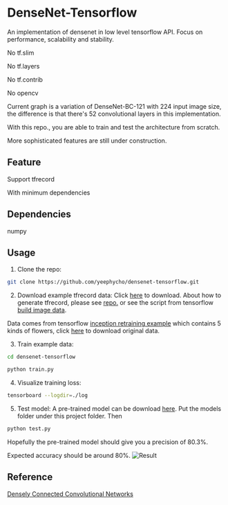 # DenseNet-Tensorflow
An implementation of densenet in low level tensorflow API. Focus on performance, scalability and stability.

No tf.slim

No tf.layers

No tf.contrib

No opencv

Current graph is a variation of DenseNet-BC-121 with 224 input image size, the difference is that there's 52 convolutional layers in this implementation.

With this repo., you are able to train and test the architecture from scratch.

More sophisticated features are still under construction.

## Feature
Support tfrecord

With minimum dependencies


## Dependencies
numpy

## Usage
1. Clone the repo:
```bash
git clone https://github.com/yeephycho/densenet-tensorflow.git
```

2. Download example tfrecord data:
Click [here](https://drive.google.com/drive/folders/0BwTYOWiLy2btX2RiZHlDYVdiWVE?usp=sharing) to download.
About how to generate tfrecord, please see [repo.](https://github.com/yeephycho/tensorflow_input_image_by_tfrecord) or see the script from tensorflow [build image data](https://github.com/tensorflow/models/blob/master/inception/inception/data/build_image_data.py).

Data comes from tensorflow [inception retraining example](https://github.com/tensorflow/models/tree/master/inception) which contains 5 kinds of flowers, click [here](http://download.tensorflow.org/models/image/imagenet/inception-v3-2016-03-01.tar.gz) to download original data.

3. Train example data:
```bash
cd densenet-tensorflow
```
```python
python train.py
```

4. Visualize training loss:
```bash
tensorboard --logdir=./log
```

5. Test model:
A pre-trained model can be download [here](https://drive.google.com/drive/folders/0BwTYOWiLy2btUmRoT0RvWWJyOWM?usp=sharing). Put the models folder under this project folder. Then
```python
python test.py
```
Hopefully the pre-trained model should give you a precision of 80.3%.

Expected accuracy should be around 80%.
![Result](https://github.com/yeephycho/densenet-tensorflow/blob/master/res/test_result.png?raw=true "Show result")


## Reference
[Densely Connected Convolutional Networks](https://arxiv.org/abs/1608.06993)

